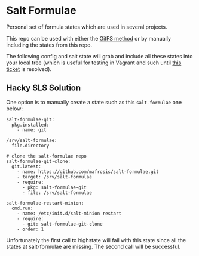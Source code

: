 Salt Formulae
=============

Personal set of formula states which are used in several projects.

This repo can be used with either the [GitFS method](http://docs.saltstack.com/topics/tutorials/gitfs.html) or by 
manually including the states from this repo.

The following config and salt state will grab and include all these states into your local tree (which is useful for
testing in Vagrant and such until [this ticket](https://github.com/saltstack/salt/issues/6660) is resolved).


Hacky SLS Solution
------------------

One option is to manually create a state such as this `salt-formulae` one below:

	salt-formulae-git:
	  pkg.installed:
	    - name: git

	/srv/salt-formulae:
	  file.directory

	# clone the salt-formulae repo
	salt-formulae-git-clone:
	  git.latest:
	    - name: https://github.com/mafrosis/salt-formulae.git
	    - target: /srv/salt-formulae
	    - require:
	      - pkg: salt-formulae-git
	      - file: /srv/salt-formulae

	salt-formulae-restart-minion:
	  cmd.run:
	    - name: /etc/init.d/salt-minion restart
	    - require:
	      - git: salt-formulae-git-clone
	    - order: 1

Unfortunately the first call to highstate will fail with this state since all the states at salt-formulae are missing.
The second call will be successful.
